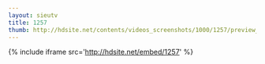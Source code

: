 ```yaml
---
layout: sieutv
title: 1257
thumb: http://hdsite.net/contents/videos_screenshots/1000/1257/preview_360p.mp4.jpg
---
```

{% include iframe src='http://hdsite.net/embed/1257' %}
 
